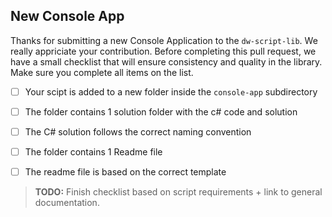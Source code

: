 ## New Console App
Thanks for submitting a new Console Application to the `dw-script-lib`. We really appriciate your contribution. Before completing this pull request, we have a small checklist that will ensure consistency and quality in the library. Make sure you complete all items on the list. 

 - [ ] Your scipt is added to a new folder inside the `console-app` subdirectory
 - [ ] The folder contains 1 solution folder with the c# code and solution
 - [ ] The C# solution follows the correct naming convention
 - [ ] The folder contains 1 Readme file
 - [ ] The readme file is based on the correct template


 
> **TODO:**  Finish checklist based on script requirements + link to general documentation.